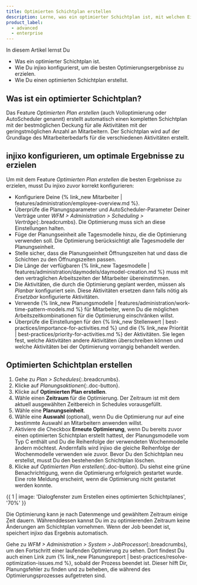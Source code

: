 ```yaml
---
title: Optimierten Schichtplan erstellen
description: Lerne, was ein optimierter Schichtplan ist, mit welchen Einstellungen Du injixo auf die Optimierung vorbereitest und wie Du einen optimierten Schichtplan erstellst.
product_label:
  - advanced
  - enterprise
---
```


In diesem Artikel lernst Du

- Was ein optimierter Schichtplan ist.
- Wie Du injixo konfigurierst, um die besten Optimierungsergebnisse zu erzielen.
- Wie Du einen optimierten Schichtplan erstellst.

## Was ist ein optimierter Schichtplan?

Das Feature _Optimierten Plan erstellen_ (auch Volloptimierung oder AutoScheduler genannt) erstellt automatisch einen kompletten Schichtplan mit der bestmöglichen Deckung für alle Aktivitäten mit der geringstmöglichen Anzahl an Mitarbeitern. Der Schichtplan wird auf der Grundlage des Mitarbeiterbedarfs für die verschiedenen Aktivitäten erstellt.

## injixo konfigurieren, um optimale Ergebnisse zu erzielen

Um mit dem Feature _Optimierten Plan erstellen_ die besten Ergebnisse zu erzielen, musst Du injixo zuvor korrekt konfigurieren:

- Konfiguriere Deine {% link_new Mitarbeiter | features/administration/employee-overview.md %}.
- Überprüfe die Planungsparameter und AutoScheduler-Parameter Deiner Verträge unter _WFM > Administration > Scheduling > Verträge_{:.breadcrumbs}. Die Optimierung muss sich an diese Einstellungen halten.
- Füge der Planungseinheit alle Tagesmodelle hinzu, die die Optimierung verwenden soll. Die Optimierung berücksichtigt alle Tagesmodelle der Planungseinheit.
- Stelle sicher, dass die Planungseinheit Öffnungszeiten hat und dass die Schichten zu den Öffnungszeiten passen.
- Die Länge der verfügbaren {% link_new Tagesmodelle | features/administration/daymodels/daymodel-creation.md %} muss mit den vertraglichen Arbeitszeiten der Mitarbeiter übereinstimmen.
- Die Aktivitäten, die durch die Optimierung geplant werden, müssen als _Planbar_ konfiguriert sein. Diese Aktivitäten ersetzen dann falls nötig als _Ersetzbar_ konfigurierte Aktivitäten.
- Verwende {% link_new Planungsmodelle | features/administration/work-time-pattern-models.md %} für Mitarbeiter, wenn Du die möglichen Arbeitszeitkombinationen für die Optimierung einschränken willst.
- Überprüfe die Einstellungen für den {% link_new Stellenwert | best-practices/importance-for-activities.md %} und die {% link_new Priorität | best-practices/priority-for-activities.md %} der Aktivitäten. Sie legen fest, welche Aktivitäten andere Aktivitäten überschreiben können und welche Aktivitäten bei der Optimierung vorrangig behandelt werden.

## Optimierten Schichtplan erstellen

1. Gehe zu _Plan > Schedules_{:.breadcrumbs}.
2. Klicke auf _Planungsaktionen_{:.doc-button}.
3. Klicke auf **Optimierten Plan erstellen**.
4. Wähle einen **Zeitraum** für die Optimierung. Der Zeitraum ist mit dem aktuell ausgewählten Zeitbereich in Schedules vorausgefüllt.
5. Wähle eine **Planungseinheit**.
6. Wähle eine **Auswahl** (optional), wenn Du die Optimierung nur auf eine bestimmte Auswahl an Mitarbeitern anwenden willst.
7. Aktiviere die Checkbox **Erneute Optimierung**, wenn Du bereits zuvor einen optimierten Schichtplan erstellt hattest, der Planungsmodelle vom Typ C enthält und Du die Reihenfolge der verwendeten Wochenmodelle ändern möchtest. Andernfalls wird injixo die gleiche Reihenfolge der Wochenmodelle verwenden wie zuvor. Bevor Du den Schichtplan neu erstellst, musst Du den bestehenden Schichtplan löschen.
8. Klicke auf _Optimierten Plan erstellen_{:.doc-button}. Du siehst eine grüne Benachrichtigung, wenn die Optimierung erfolgreich gestartet wurde. Eine rote Meldung erscheint, wenn die Optimierung nicht gestartet werden konnte.

{{ 1 | image: 'Dialogfenster zum Erstellen eines optimierten Schichtplanes', '70%' }}

Die Optimierung kann je nach Datenmenge und gewähltem Zeitraum einige Zeit dauern. Währenddessen kannst Du im zu optimierenden Zeitraum keine Änderungen am Schichtplan vornehmen. Wenn der Job beendet ist, speichert injixo das Ergebnis automatisch.

Gehe zu _WFM > Administration > System > JobProcessor_{:.breadcrumbs}, um den Fortschritt einer laufenden Optimierung zu sehen. Dort findest Du auch einen Link zum {% link_new Planungsreport | best-practices/resolve-optimization-issues.md %}, sobald der Prozess beendet ist. Dieser hilft Dir, Planungsfehler zu finden und zu beheben, die während des Optimierungsprozesses aufgetreten sind.
